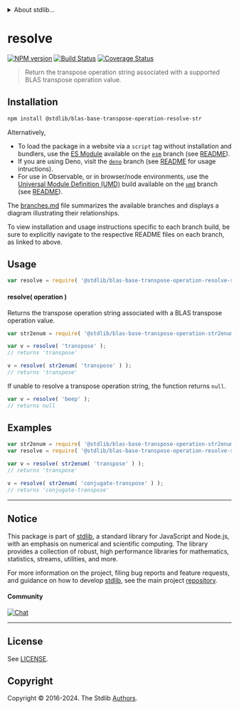 <!--

@license Apache-2.0

Copyright (c) 2024 The Stdlib Authors.

Licensed under the Apache License, Version 2.0 (the "License");
you may not use this file except in compliance with the License.
You may obtain a copy of the License at

   http://www.apache.org/licenses/LICENSE-2.0

Unless required by applicable law or agreed to in writing, software
distributed under the License is distributed on an "AS IS" BASIS,
WITHOUT WARRANTIES OR CONDITIONS OF ANY KIND, either express or implied.
See the License for the specific language governing permissions and
limitations under the License.

-->


<details>
  <summary>
    About stdlib...
  </summary>
  <p>We believe in a future in which the web is a preferred environment for numerical computation. To help realize this future, we've built stdlib. stdlib is a standard library, with an emphasis on numerical and scientific computation, written in JavaScript (and C) for execution in browsers and in Node.js.</p>
  <p>The library is fully decomposable, being architected in such a way that you can swap out and mix and match APIs and functionality to cater to your exact preferences and use cases.</p>
  <p>When you use stdlib, you can be absolutely certain that you are using the most thorough, rigorous, well-written, studied, documented, tested, measured, and high-quality code out there.</p>
  <p>To join us in bringing numerical computing to the web, get started by checking us out on <a href="https://github.com/stdlib-js/stdlib">GitHub</a>, and please consider <a href="https://opencollective.com/stdlib">financially supporting stdlib</a>. We greatly appreciate your continued support!</p>
</details>

# resolve

[![NPM version][npm-image]][npm-url] [![Build Status][test-image]][test-url] [![Coverage Status][coverage-image]][coverage-url] <!-- [![dependencies][dependencies-image]][dependencies-url] -->

> Return the transpose operation string associated with a supported BLAS transpose operation value.

<!-- Section to include introductory text. Make sure to keep an empty line after the intro `section` element and another before the `/section` close. -->

<section class="intro">

</section>

<!-- /.intro -->

<!-- Package usage documentation. -->

<section class="installation">

## Installation

```bash
npm install @stdlib/blas-base-transpose-operation-resolve-str
```

Alternatively,

-   To load the package in a website via a `script` tag without installation and bundlers, use the [ES Module][es-module] available on the [`esm`][esm-url] branch (see [README][esm-readme]).
-   If you are using Deno, visit the [`deno`][deno-url] branch (see [README][deno-readme] for usage intructions).
-   For use in Observable, or in browser/node environments, use the [Universal Module Definition (UMD)][umd] build available on the [`umd`][umd-url] branch (see [README][umd-readme]).

The [branches.md][branches-url] file summarizes the available branches and displays a diagram illustrating their relationships.

To view installation and usage instructions specific to each branch build, be sure to explicitly navigate to the respective README files on each branch, as linked to above.

</section>

<section class="usage">

## Usage

```javascript
var resolve = require( '@stdlib/blas-base-transpose-operation-resolve-str' );
```

#### resolve( operation )

Returns the transpose operation string associated with a BLAS transpose operation value.

```javascript
var str2enum = require( '@stdlib/blas-base-transpose-operation-str2enum' );

var v = resolve( 'transpose' );
// returns 'transpose'

v = resolve( str2enum( 'transpose' ) );
// returns 'transpose'
```

If unable to resolve a transpose operation string, the function returns `null`.

```javascript
var v = resolve( 'beep' );
// returns null
```

</section>

<!-- /.usage -->

<!-- Package usage notes. Make sure to keep an empty line after the `section` element and another before the `/section` close. -->

<section class="notes">

</section>

<!-- /.notes -->

<!-- Package usage examples. -->

<section class="examples">

## Examples

<!-- eslint no-undef: "error" -->

```javascript
var str2enum = require( '@stdlib/blas-base-transpose-operation-str2enum' );
var resolve = require( '@stdlib/blas-base-transpose-operation-resolve-str' );

var v = resolve( str2enum( 'transpose' ) );
// returns 'transpose'

v = resolve( str2enum( 'conjugate-transpose' ) );
// returns 'conjugate-transpose'
```

</section>

<!-- /.examples -->

<!-- Section to include cited references. If references are included, add a horizontal rule *before* the section. Make sure to keep an empty line after the `section` element and another before the `/section` close. -->

<section class="references">

</section>

<!-- /.references -->

<!-- Section for related `stdlib` packages. Do not manually edit this section, as it is automatically populated. -->

<section class="related">

</section>

<!-- /.related -->

<!-- Section for all links. Make sure to keep an empty line after the `section` element and another before the `/section` close. -->


<section class="main-repo" >

* * *

## Notice

This package is part of [stdlib][stdlib], a standard library for JavaScript and Node.js, with an emphasis on numerical and scientific computing. The library provides a collection of robust, high performance libraries for mathematics, statistics, streams, utilities, and more.

For more information on the project, filing bug reports and feature requests, and guidance on how to develop [stdlib][stdlib], see the main project [repository][stdlib].

#### Community

[![Chat][chat-image]][chat-url]

---

## License

See [LICENSE][stdlib-license].


## Copyright

Copyright &copy; 2016-2024. The Stdlib [Authors][stdlib-authors].

</section>

<!-- /.stdlib -->

<!-- Section for all links. Make sure to keep an empty line after the `section` element and another before the `/section` close. -->

<section class="links">

[npm-image]: http://img.shields.io/npm/v/@stdlib/blas-base-transpose-operation-resolve-str.svg
[npm-url]: https://npmjs.org/package/@stdlib/blas-base-transpose-operation-resolve-str

[test-image]: https://github.com/stdlib-js/blas-base-transpose-operation-resolve-str/actions/workflows/test.yml/badge.svg?branch=v0.1.0
[test-url]: https://github.com/stdlib-js/blas-base-transpose-operation-resolve-str/actions/workflows/test.yml?query=branch:v0.1.0

[coverage-image]: https://img.shields.io/codecov/c/github/stdlib-js/blas-base-transpose-operation-resolve-str/main.svg
[coverage-url]: https://codecov.io/github/stdlib-js/blas-base-transpose-operation-resolve-str?branch=main

<!--

[dependencies-image]: https://img.shields.io/david/stdlib-js/blas-base-transpose-operation-resolve-str.svg
[dependencies-url]: https://david-dm.org/stdlib-js/blas-base-transpose-operation-resolve-str/main

-->

[chat-image]: https://img.shields.io/gitter/room/stdlib-js/stdlib.svg
[chat-url]: https://app.gitter.im/#/room/#stdlib-js_stdlib:gitter.im

[stdlib]: https://github.com/stdlib-js/stdlib

[stdlib-authors]: https://github.com/stdlib-js/stdlib/graphs/contributors

[umd]: https://github.com/umdjs/umd
[es-module]: https://developer.mozilla.org/en-US/docs/Web/JavaScript/Guide/Modules

[deno-url]: https://github.com/stdlib-js/blas-base-transpose-operation-resolve-str/tree/deno
[deno-readme]: https://github.com/stdlib-js/blas-base-transpose-operation-resolve-str/blob/deno/README.md
[umd-url]: https://github.com/stdlib-js/blas-base-transpose-operation-resolve-str/tree/umd
[umd-readme]: https://github.com/stdlib-js/blas-base-transpose-operation-resolve-str/blob/umd/README.md
[esm-url]: https://github.com/stdlib-js/blas-base-transpose-operation-resolve-str/tree/esm
[esm-readme]: https://github.com/stdlib-js/blas-base-transpose-operation-resolve-str/blob/esm/README.md
[branches-url]: https://github.com/stdlib-js/blas-base-transpose-operation-resolve-str/blob/main/branches.md

[stdlib-license]: https://raw.githubusercontent.com/stdlib-js/blas-base-transpose-operation-resolve-str/main/LICENSE

</section>

<!-- /.links -->
